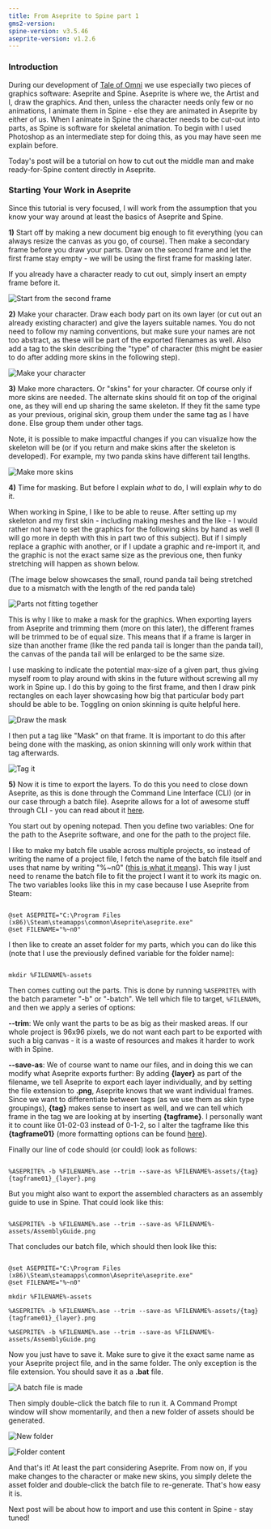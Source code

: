 ```yaml
---
title: From Aseprite to Spine part 1
gms2-version:
spine-version: v3.5.46
aseprite-version: v1.2.6
---
```


### Introduction

During our development of [Tale of Omni](http://taleofomni.blesshaygaming.com/) we use especially two pieces of graphics software: Aseprite and Spine. Aseprite is where we, the Artist and I, draw the graphics. And then, unless the character needs only few or no animations, I animate them in Spine - else they are animated in Aseprite by either of us. When I animate in Spine the character needs to be cut-out into parts, as Spine is software for skeletal animation. To begin with I used Photoshop as an intermediate step for doing this, as you may have seen me explain before.

Today's post will be a tutorial on how to cut out the middle man and make ready-for-Spine content directly in Aseprite.

### Starting Your Work in Aseprite

Since this tutorial is very focused, I will work from the assumption that you know your way around at least the basics of Aseprite and Spine.

**1)** Start off by making a new document big enough to fit everything (you can always resize the canvas as you go, of course). Then make a secondary frame before you draw your parts. Draw on the second frame and let the first frame stay empty - we will be using the first frame for masking later.

If you already have a character ready to cut out, simply insert an empty frame before it.

![Start from the second frame](https://i.imgur.com/5BO5qWa.png)

**2)** Make your character. Draw each body part on its own layer (or cut out an already existing character) and give the layers suitable names. You do not need to follow my naming conventions, but make sure your names are not too abstract, as these will be part of the exported filenames as well. Also add a tag to the skin describing the "type" of character (this might be easier to do after adding more skins in the following step).

![Make your character](https://i.imgur.com/mJxA6IL.png)

**3)** Make more characters. Or "skins" for your character. Of course only if more skins are needed. The alternate skins should fit on top of the original one, as they will end up sharing the same skeleton. If they fit the same type as your previous, original skin, group them under the same tag as I have done. Else group them under other tags.

Note, it is possible to make impactful changes if you can visualize how the skeleton will be (or if you return and make skins after the skeleton is developed). For example, my two panda skins have different tail lengths.

![Make more skins](https://i.imgur.com/hwQusfa.png)

**4)** Time for masking. But before I explain *what* to do, I will explain *why* to do it. 

When working in Spine, I like to be able to reuse. After setting up my skeleton and my first skin - including making meshes and the like - I would rather not have to set the graphics for the following skins by hand as well (I will go more in depth with this in part two of this subject). But if I simply replace a graphic with another, or if I update a graphic and re-import it, and the graphic is not the exact same size as the previous one, then funky stretching will happen as shown below.

(The image below showcases the small, round panda tail being stretched due to a mismatch with the length of the red panda tale)

![Parts not fitting together](https://i.imgur.com/pR7zlUg.png)

This is why I like to make a mask for the graphics. When exporting layers from Aseprite and trimming them (more on this later), the different frames will be trimmed to be of equal size. This means that if a frame is larger in size than another frame (like the red panda tail is longer than the panda tail), the canvas of the panda tail will be enlarged to be the same size.

I use masking to indicate the potential max-size of a given part, thus giving myself room to play around with skins in the future without screwing all my work in Spine up. I do this by going to the first frame, and then I draw pink rectangles on each layer showcasing how big that particular body part should be able to be. Toggling on onion skinning is quite helpful here.

![Draw the mask](https://i.imgur.com/UNeCJsu.png)

I then put a tag like "Mask" on that frame. It is important to do this after being done with the masking, as onion skinning will only work within that tag afterwards.

![Tag it](https://i.imgur.com/yv4mIIM.png)

**5)** Now it is time to export the layers. To do this you need to close down Aseprite, as this is done through the Command Line Interface (CLI) (or in our case through a batch file). Aseprite allows for a lot of awesome stuff through CLI - you can read about it [here](https://www.aseprite.org/docs/cli/).

You start out by opening notepad. Then you define two variables: One for the path to the Aseprite software, and one for the path to the project file.

I like to make my batch file usable across multiple projects, so instead of writing the name of a project file, I fetch the name of the batch file itself and uses that name by writing "%~n0" ([this is what it means](https://stackoverflow.com/questions/112055/what-does-d0-mean-in-a-windows-batch-file)). This way I just need to rename the batch file to fit the project I want it to work its magic on. The two variables looks like this in my case because I use Aseprite from Steam:

```

@set ASEPRITE="C:\Program Files (x86)\Steam\steamapps\common\Aseprite\aseprite.exe"
@set FILENAME="%~n0"
```

I then like to create an asset folder for my parts, which you can do like this (note that I use the previously defined variable for the folder name):

```

mkdir %FILENAME%-assets
```

Then comes cutting out the parts. This is done by running `%ASEPRITE%` with the batch parameter "-b" or "-batch". We tell which file to target, `%FILENAM%`, and then we apply a series of options:

**--trim**: We only want the parts to be as big as their masked areas. If our whole project is 96x96 pixels, we do not want each part to be exported with such a big canvas - it is a waste of resources and makes it harder to work with in Spine.

**--save-as**: We of course want to name our files, and in doing this we can modify what Aseprite exports further: By adding **{layer}** as part of the filename, we tell Aseprite to export each layer individually, and by setting the file extension to **.png**, Aseprite knows that we want individual frames. Since we want to differentiate between tags (as we use them as skin type groupings), **{tag}** makes sense to insert as well, and we can tell which frame in the tag we are looking at by inserting **{tagframe}**. I personally want it to count like 01-02-03 instead of 0-1-2, so I alter the tagframe like this **{tagframe01}** (more formatting options can be found [here](https://www.aseprite.org/docs/cli/#filename-format)).

Finally our line of code should (or could) look as follows:

```

%ASEPRITE% -b %FILENAME%.ase --trim --save-as %FILENAME%-assets/{tag}{tagframe01}_{layer}.png
```

But you might also want to export the assembled characters as an assembly guide to use in Spine. That could look like this:

```

%ASEPRITE% -b %FILENAME%.ase --trim --save-as %FILENAME%-assets/AssemblyGuide.png
```

That concludes our batch file, which should then look like this:

```

@set ASEPRITE="C:\Program Files (x86)\Steam\steamapps\common\Aseprite\aseprite.exe"
@set FILENAME="%~n0"

mkdir %FILENAME%-assets

%ASEPRITE% -b %FILENAME%.ase --trim --save-as %FILENAME%-assets/{tag}{tagframe01}_{layer}.png

%ASEPRITE% -b %FILENAME%.ase --trim --save-as %FILENAME%-assets/AssemblyGuide.png
```

Now you just have to save it. Make sure to give it the exact same name as your Aseprite project file, and in the same folder. The only exception is the file extension. You should save it as a **.bat** file.

![A batch file is made](https://i.imgur.com/GUiXLWN.png)

Then simply double-click the batch file to run it. A Command Prompt window will show momentarily, and then a new folder of assets should be generated.

![New folder](https://i.imgur.com/APqL4Cg.png)

![Folder content](https://i.imgur.com/UfIJEEF.png)

And that's it! At least the part considering Aseprite. From now on, if you make changes to the character or make new skins, you simply delete the asset folder and double-click the batch file to re-generate. That's how easy it is.

Next post will be about how to import and use this content in Spine - stay tuned!